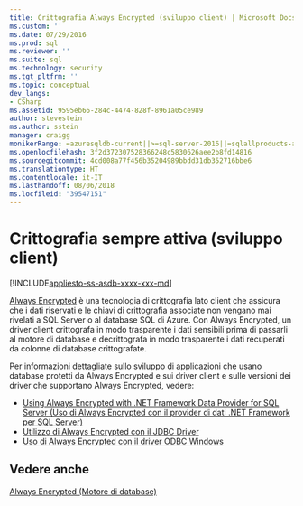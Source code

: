```yaml
---
title: Crittografia Always Encrypted (sviluppo client) | Microsoft Docs
ms.custom: ''
ms.date: 07/29/2016
ms.prod: sql
ms.reviewer: ''
ms.suite: sql
ms.technology: security
ms.tgt_pltfrm: ''
ms.topic: conceptual
dev_langs:
- CSharp
ms.assetid: 9595eb66-284c-4474-828f-8961a05ce989
author: stevestein
ms.author: sstein
manager: craigg
monikerRange: =azuresqldb-current||>=sql-server-2016||=sqlallproducts-allversions||>=sql-server-linux-2017
ms.openlocfilehash: 3f2d372307528366248c5830626aee2b8fd14816
ms.sourcegitcommit: 4cd008a77f456b35204989bbdd31db352716bbe6
ms.translationtype: HT
ms.contentlocale: it-IT
ms.lasthandoff: 08/06/2018
ms.locfileid: "39547151"
---
```

# <a name="always-encrypted-client-development"></a>Crittografia sempre attiva (sviluppo client)
[!INCLUDE[appliesto-ss-asdb-xxxx-xxx-md](../../../includes/appliesto-ss-asdb-xxxx-xxx-md.md)]

[Always Encrypted](../../../relational-databases/security/encryption/always-encrypted-database-engine.md) è una tecnologia di crittografia lato client che assicura che i dati riservati e le chiavi di crittografia associate non vengano mai rivelati a SQL Server o al database SQL di Azure. Con Always Encrypted, un driver client crittografa in modo trasparente i dati sensibili prima di passarli al motore di database e decrittografa in modo trasparente i dati recuperati da colonne di database crittografate.

Per informazioni dettagliate sullo sviluppo di applicazioni che usano database protetti da Always Encrypted e sui driver client e sulle versioni dei driver che supportano Always Encrypted, vedere:

- [Using Always Encrypted with .NET Framework Data Provider for SQL Server (Uso di Always Encrypted con il provider di dati .NET Framework per SQL Server)](../../../relational-databases/security/encryption/develop-using-always-encrypted-with-net-framework-data-provider.md)
- [Utilizzo di Always Encrypted con il JDBC Driver](../../../connect/jdbc/using-always-encrypted-with-the-jdbc-driver.md)
- [Uso di Always Encrypted con il driver ODBC Windows](../../../connect/odbc/using-always-encrypted-with-the-odbc-driver.md)



## <a name="see-also"></a>Vedere anche

[Always Encrypted (Motore di database)](../../../relational-databases/security/encryption/always-encrypted-database-engine.md)

